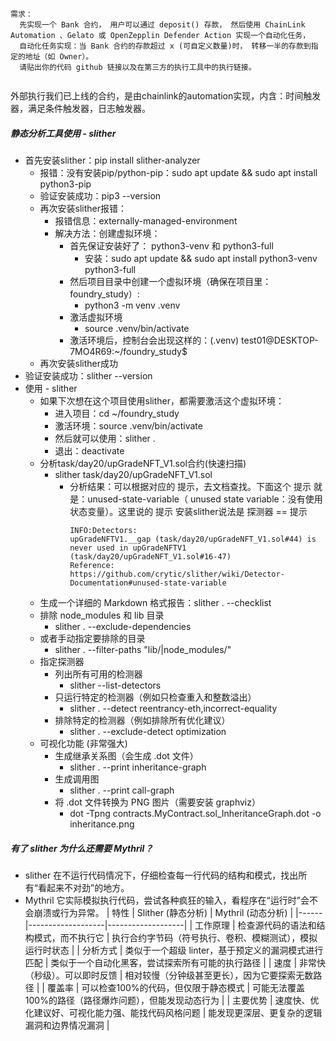 ```
需求：
  先实现一个 Bank 合约， 用户可以通过 deposit() 存款， 然后使用 ChainLink Automation 、Gelato 或 OpenZepplin Defender Action 实现一个自动化任务， 
  自动化任务实现：当 Bank 合约的存款超过 x (可自定义数量)时， 转移一半的存款到指定的地址（如 Owner）。
  请贴出你的代码 github 链接以及在第三方的执行工具中的执行链接。


```

外部执行我们已上线的合约，是由chainlink的automation实现，内含：时间触发器，满足条件触发器，日志触发器。 

##### 静态分析工具使用 - slither
  - 首先安装slither：pip install slither-analyzer
      - 报错：没有安装pip/python-pip：sudo apt update && sudo apt install python3-pip
      - 验证安装成功：pip3 --version
      - 再次安装slither报错：
        - 报错信息：externally-managed-environment
        - 解决方法：​创建虚拟环境：
          - 首先保证安装好了： python3-venv 和 python3-full
            - 安装：sudo apt update && sudo apt install python3-venv python3-full
          - 然后项目目录中创建一个虚拟环境（确保在项目里：foundry_study）:
            - python3 -m venv .venv
          - 激活虚拟环境
            - source .venv/bin/activate
          - 激活环境后，控制台会出现这样的：(.venv) test01@DESKTOP-7MO4R69:~/foundry_study$ 
      - 再次安装slither成功
  - 验证安装成功：slither --version
  - 使用 - slither
    - 如果下次想在这个项目使用slither，都需要激活这个虚拟环境：
      - 进入项目：cd ~/foundry_study
      - 激活环境：source .venv/bin/activate
      - 然后就可以使用：slither .
      - 退出：deactivate
    - 分析task/day20/upGradeNFT_V1.sol合约(快速扫描)
      - slither task/day20/upGradeNFT_V1.sol
        - 分析结果：可以根据对应的 提示，去文档查找。下面这个 提示 就是：unused-state-variable（ unused state variable：没有使用状态变量）。这里说的 提示 安装slither说法是 探测器 == 提示
          ```
          INFO:Detectors:
          upGradeNFTV1.__gap (task/day20/upGradeNFT_V1.sol#44) is never used in upGradeNFTV1 (task/day20/upGradeNFT_V1.sol#16-47)
          Reference: https://github.com/crytic/slither/wiki/Detector-Documentation#unused-state-variable
          ```
    - 生成一个详细的 Markdown 格式报告：slither . --checklist
    - 排除 node_modules 和 lib 目录
      - slither . --exclude-dependencies
    - 或者手动指定要排除的目录
      - slither . --filter-paths "lib/|node_modules/"
    - 指定探测器
      - 列出所有可用的检测器
        - slither --list-detectors
      - 只运行特定的检测器（例如只检查重入和整数溢出）
        - slither . --detect reentrancy-eth,incorrect-equality
      - 排除特定的检测器（例如排除所有优化建议）
        - slither . --exclude-detect optimization
    - 可视化功能 (非常强大)
      - 生成继承关系图（会生成 .dot 文件）
        - slither . --print inheritance-graph
      - 生成调用图
        - slither . --print call-graph
      - 将 .dot 文件转换为 PNG 图片（需要安装 graphviz）
        - dot -Tpng contracts.MyContract.sol_InheritanceGraph.dot -o inheritance.png

  
      




##### 有了 slither 为什么还需要 Mythril？
  - slither 在不运行代码情况下，仔细检查每一行代码的结构和模式，找出所有“看起来不对劲”的地方。
  - Mythril 它实际模拟执行代码，尝试各种疯狂的输入，看程序在“运行时”会不会崩溃或行为异常。
| 特性 | Slither (静态分析) | Mythril (动态分析) |
|------|-------------------|-------------------|
| 工作原理 | 检查源代码的语法和结构模式，而不执行它 | 执行合约字节码（符号执行、卷积、模糊测试），模拟运行时状态 |
| 分析方式 | 类似于一个超级 linter，基于预定义的漏洞模式进行匹配 | 类似于一个自动化黑客，尝试探索所有可能的执行路径 |
| 速度 | 非常快（秒级）。可以即时反馈 | 相对较慢（分钟级甚至更长），因为它要探索无数路径 |
| 覆盖率 | 可以检查100%的代码，但仅限于静态模式 | 可能无法覆盖100%的路径（路径爆炸问题），但能发现动态行为 |
| 主要优势 | 速度快、优化建议好、可视化能力强、能找代码风格问题 | 能发现更深层、更复杂的逻辑漏洞和边界情况漏洞 |